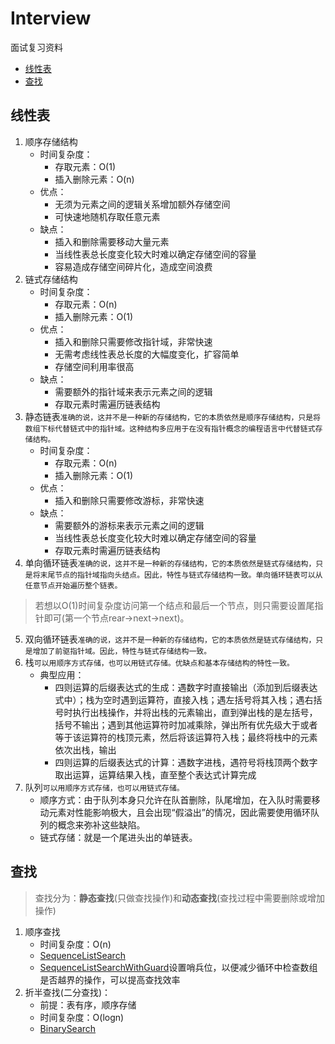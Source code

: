 # Interview
面试复习资料

* <a href="#linear_list">线性表</a>
* <a href="#search">查找</a>

## <a name="linear_list">线性表</a>
1. 顺序存储结构
    * 时间复杂度：
        * 存取元素：O(1)
        * 插入删除元素：O(n)
    * 优点：
        * 无须为元素之间的逻辑关系增加额外存储空间
        * 可快速地随机存取任意元素
    * 缺点：
        * 插入和删除需要移动大量元素
        * 当线性表总长度变化较大时难以确定存储空间的容量
        * 容易造成存储空间碎片化，造成空间浪费
2. 链式存储结构
    * 时间复杂度：
        * 存取元素：O(n)
        * 插入删除元素：O(1)
    * 优点：
        * 插入和删除只需要修改指针域，非常快速
        * 无需考虑线性表总长度的大幅度变化，扩容简单
        * 存储空间利用率很高
    * 缺点：
        * 需要额外的指针域来表示元素之间的逻辑
        * 存取元素时需遍历链表结构
3. 静态链表`准确的说，这并不是一种新的存储结构，它的本质依然是顺序存储结构，只是将数组下标代替链式中的指针域。这种结构多应用于在没有指针概念的编程语言中代替链式存储结构。`
    * 时间复杂度：
        * 存取元素：O(n)
        * 插入删除元素：O(1)
    * 优点：
        * 插入和删除只需要修改游标，非常快速
    * 缺点：
        * 需要额外的游标来表示元素之间的逻辑
        * 当线性表总长度变化较大时难以确定存储空间的容量
        * 存取元素时需遍历链表结构
4. 单向循环链表`准确的说，这并不是一种新的存储结构，它的本质依然是链式存储结构，只是将末尾节点的指针域指向头结点。因此，特性与链式存储结构一致。单向循环链表可以从任意节点开始遍历整个链表。`
> 若想以O(1)时间复杂度访问第一个结点和最后一个节点，则只需要设置尾指针即可(第一个节点rear->next->next)。
5. 双向循环链表`准确的说，这并不是一种新的存储结构，它的本质依然是链式存储结构，只是增加了前驱指针域。因此，特性与链式存储结构一致。`
6. 栈`可以用顺序方式存储，也可以用链式存储。优缺点和基本存储结构的特性一致。`
    * 典型应用：
        * 四则运算的后缀表达式的生成：遇数字时直接输出（添加到后缀表达式中）；栈为空时遇到运算符，直接入栈；遇左括号将其入栈；遇右括号时执行出栈操作，并将出栈的元素输出，直到弹出栈的是左括号，括号不输出；遇到其他运算符时加减乘除，弹出所有优先级大于或者等于该运算符的栈顶元素，然后将该运算符入栈；最终将栈中的元素依次出栈，输出
        * 四则运算的后缀表达式的计算：遇数字进栈，遇符号将栈顶两个数字取出运算，运算结果入栈，直至整个表达式计算完成
7. 队列`可以用顺序方式存储，也可以用链式存储。`
    * 顺序方式：由于队列本身只允许在队首删除，队尾增加，在入队时需要移动元素对性能影响极大，且会出现“假溢出”的情况，因此需要使用循环队列的概念来弥补这些缺陷。
    * 链式存储：就是一个尾进头出的单链表。

## <a name="search">查找</a>
> 查找分为：**静态查找**(只做查找操作)和**动态查找**(查找过程中需要删除或增加操作)
1. 顺序查找
    * 时间复杂度：O(n)
	* [SequenceListSearch](https://github.com/fishwjy/Interview/blob/master/Search/SequenceListSearch.java "SequenceListSearch")
	* [SequenceListSearchWithGuard](https://github.com/fishwjy/Interview/blob/master/Search/SequenceListSearchWithGuard.java "SequenceListSearchWithGuard")设置哨兵位，以便减少循环中检查数组是否越界的操作，可以提高查找效率
2. 折半查找(二分查找)：
    * 前提：表有序，顺序存储
    * 时间复杂度：O(logn)
	* [BinarySearch](https://github.com/fishwjy/Interview/blob/master/Search/BinarySearch.java "BinarySearch")
	